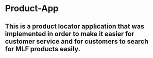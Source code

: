 # Product-App

## This is a product locator application that was implemented in order to make it easier for customer service and for customers to search for MLF products easily. 
